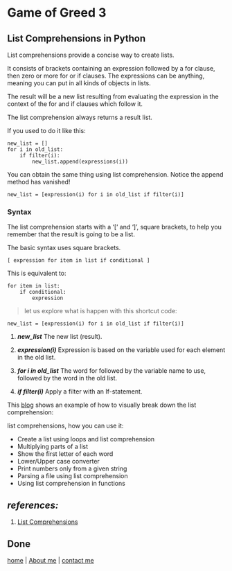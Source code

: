 # Game of Greed 3

## List Comprehensions in Python

List comprehensions provide a concise way to create lists.

It consists of brackets containing an expression followed by a for clause, then
zero or more for or if clauses. The expressions can be anything, meaning you can
put in all kinds of objects in lists.

The result will be a new list resulting from evaluating the expression in the context of the for and if clauses which follow it.

The list comprehension always returns a result list.

If you used to do it like this:
```
new_list = []
for i in old_list:
    if filter(i):
        new_list.append(expressions(i))

```
You can obtain the same thing using list comprehension. Notice the append method has vanished!
```
new_list = [expression(i) for i in old_list if filter(i)]

```
### Syntax

The list comprehension starts with a ‘[‘ and ‘]’, square brackets, to help you remember that the
result is going to be a list.

The basic syntax uses square brackets.


```
[ expression for item in list if conditional ]
```

This is equivalent to:


```
for item in list:
    if conditional:
        expression
```

>let us explore what is happen with this shortcut code:

```
new_list = [expression(i) for i in old_list if filter(i)]

```

1. ***new_list***
The new list (result).

1. ***expression(i)***
Expression is based on the variable used for each element in the old list.

1. ***for i in old_list***
The word for followed by the variable name to use, followed by the word in the
old list.

1. ***if filter(i)***
Apply a filter with an If-statement.

This [blog](http://blog.cdleary.com/2010/04/learning-python-by-example-list-comprehensions/) shows an example of how to visually break down the list comprehension:

list comprehensions, how you can use it:

- Create a list using loops and list comprehension
- Multiplying parts of a list
- Show the first letter of each word
- Lower/Upper case converter
- Print numbers only from a given string
- Parsing a file using list comprehension
- Using list comprehension in functions




## ***references:***
1. [List Comprehensions](https://www.pythonforbeginners.com/basics/list-comprehensions-in-python)


Done
---
 
[home](../README.md) | [About me](../about-me.md) | [contact me](../contact-me.md)